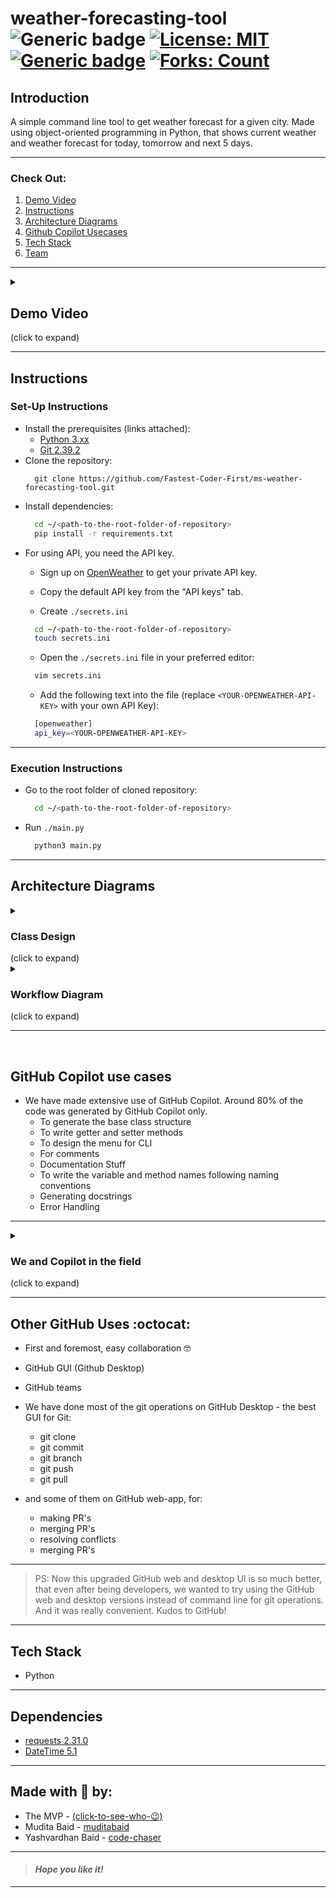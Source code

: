 
# weather-forecasting-tool &nbsp; ![Generic badge](https://img.shields.io/badge/Python-Project-red.svg) [![License: MIT](https://img.shields.io/badge/License-MIT-yellow.svg)](https://github.com/Fastest-Coder-First/ms-weather-forecasting-tool/blob/main/LICENSE) [![Generic badge](https://img.shields.io/badge/See-Team-blue.svg)](#made-with--by) [![Forks: Count](https://img.shields.io/github/forks/Fastest-Coder-First/ms-weather-forecasting-tool?color=green&label=Forks)](https://github.com/Fastest-Coder-First/ms-weather-forecasting-tool/network/members)
## Introduction 
A simple command line tool to get weather forecast for a given city. Made using object-oriented programming in Python, that shows current weather and weather forecast for today, tomorrow and next 5 days.
___

### Check Out:
1. [Demo Video](#demo-video)
1. [Instructions](#instructions)
2. [Architecture Diagrams](#architecture-diagrams)
3. [Github Copilot Usecases](#github-copilot-use-cases)
5. [Tech Stack](#tech-stack)
6. [Team](#made-with--by)
___

<details><summary><h2>Demo Video</h2> (click to expand)</summary>

https://github.com/Fastest-Coder-First/ms-weather-forecasting-tool/assets/63065397/2274af5f-0b65-48f3-9663-add984e8c7e1
</details>

<!-- https://github.com/Fastest-Coder-First/ms-weather-forecasting-tool/assets/63065397/87ee92f6-23aa-44aa-b567-12fe18cd0200 -->

___

## Instructions


<h3> Set-Up Instructions </h3>
    
- Install the prerequisites (links attached):
    - [Python 3.xx](https://www.python.org/downloads/)
    - [Git 2.39.2](https://git-scm.com/downloads)
- Clone the repository:
  ```git
    git clone https://github.com/Fastest-Coder-First/ms-weather-forecasting-tool.git
  ```
- Install dependencies:
  ```bash
    cd ~/<path-to-the-root-folder-of-repository>
    pip install -r requirements.txt
  ```
- For using API, you need the API key.
    - Sign up on [OpenWeather](https://home.openweathermap.org/) to get your private API key.
    - Copy the default API key from the "API keys" tab.
      
    - Create `./secrets.ini`
  ```bash
    cd ~/<path-to-the-root-folder-of-repository>
    touch secrets.ini
  ```
    - Open the `./secrets.ini` file in your preferred editor:
  ```bash
    vim secrets.ini
  ```
    - Add the following text into the file (replace `<YOUR-OPENWEATHER-API-KEY>` with your own API Key):
  ```bash
    [openweather]
    api_key=<YOUR-OPENWEATHER-API-KEY>
  ```

  
___

<h3> Execution Instructions </h3>
    
- Go to the root folder of cloned repository:
  ```bash
    cd ~/<path-to-the-root-folder-of-repository>
  ```
- Run `./main.py`
  ```bash
    python3 main.py
  ```

___

## Architecture Diagrams


<details><summary><h3> Class Design </h3> (click to expand)</summary>
    
![uml diagram](https://github.com/Fastest-Coder-First/ms-weather-forecasting-tool/assets/63065397/1fe92616-5aa4-4392-a1b3-f02a0e526811)

</details>


<details><summary><h3> Workflow Diagram </h3> (click to expand)</summary>
    
![architecture diagram](https://github.com/Fastest-Coder-First/ms-weather-forecasting-tool/assets/63065397/3a4c3713-68d2-4ff7-a04d-9ba2d22be117)

</details>

___

<br>

## GitHub Copilot use cases
- We have made extensive use of GitHub Copilot. Around 80% of the code was generated by GitHub Copilot only.
    - To generate the base class structure
    - To write getter and setter methods
    - To design the menu for CLI
    - For comments
    - Documentation Stuff
    - To write the variable and method names following naming conventions
    - Generating docstrings
    - Error Handling
 
___

<details><summary><h3> We and Copilot in the field </h3> (click to expand)</summary>

https://github.com/Fastest-Coder-First/ms-weather-forecasting-tool/assets/63065397/cb149232-0275-49d5-becb-3b5063fdef53

https://github.com/Fastest-Coder-First/ms-weather-forecasting-tool/assets/63065397/530d8bf2-524f-4120-8730-4da50304bcce


So, just like that, GitHub Copilot helped us accelerate our coding part and helped us complete in time. Be it writing docstrings, handling errors or anyhing, it'll generate the code for you just the way you like it, by reading your code files themselves.
___

> I've been using GitHub Copilot since its launch. I was really excited and curious when it was announced (back in 2021). After the launch, it has been an inseparable part of my coding journey. I just love it! It's just... (no words!). Thanks, GitHub!

</details>

___


## Other GitHub Uses :octocat:
- First and foremost, easy collaboration 🤓
- GitHub GUI (Github Desktop)
- GitHub teams
  
- We have done most of the git operations on GitHub Desktop - the best GUI for Git:
    - git clone
    - git commit
    - git branch
    - git push
    - git pull
      
- and some of them on GitHub web-app, for:
    - making PR's
    - merging PR's
    - resolving conflicts
    - merging PR's

___

> PS: Now this upgraded GitHub web and desktop UI is so much better, that even after being developers, we wanted to try using the GitHub web and desktop versions instead of command line for git operations. And it was really convenient. Kudos to GitHub!

___

## Tech Stack
- Python

___

## Dependencies
- [requests 2.31.0](https://pypi.org/project/requests/)
- [DateTime 5.1](https://pypi.org/project/DateTime/)
  
___


## Made with 🤍 by:

- The MVP - [(click-to-see-who-😉)](https://github.com/features/copilot)
- Mudita Baid - [muditabaid](https://github.com/muditabaid)
- Yashvardhan Baid - [code-chaser](https://github.com/code-chaser)



___
> #### _*Hope you like it!*_
___
